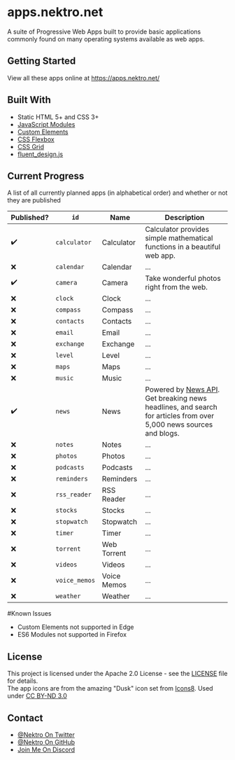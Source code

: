 # apps.nektro.net
A suite of Progressive Web Apps built to provide basic applications commonly found on many operating systems available as web apps.

## Getting Started
View all these apps online at https://apps.nektro.net/

## Built With
- Static HTML 5+ and CSS 3+
- [JavaScript Modules](https://caniuse.com/#feat=es6-module)
- [Custom Elements](https://caniuse.com/#feat=custom-elementsv1)
- [CSS Flexbox](https://caniuse.com/#feat=flexbox)
- [CSS Grid](https://caniuse.com/#feat=css-grid)
- [fluent_design.js](https://github.com/Nektro/fluent_design.js)

## Current Progress
A list of all currently planned apps (in alphabetical order) and whether or not they are published

| Published? | `id` | Name | Description |
| ---------- | ---- | ---- | ----------- |
| ✔️ | `calculator`  | Calculator  | Calculator provides simple mathematical functions in a beautiful web app. |
| ❌ | `calendar`    | Calendar    | ... |
| ✔️ | `camera`      | Camera      | Take wonderful photos right from the web. |
| ❌ | `clock`       | Clock       | ... |
| ❌ | `compass`     | Compass     | ... |
| ❌ | `contacts`    | Contacts    | ... |
| ❌ | `email`       | Email       | ... |
| ❌ | `exchange`    | Exchange    | ... |
| ❌ | `level`       | Level       | ... |
| ❌ | `maps`        | Maps        | ... |
| ❌ | `music`       | Music       | ... |
| ✔️ | `news`        | News        | Powered by [News API](https://newsapi.org/). Get breaking news headlines, and search for articles from over 5,000 news sources and blogs. |
| ❌ | `notes`       | Notes       | ... |
| ❌ | `photos`      | Photos      | ... |
| ❌ | `podcasts`    | Podcasts    | ... |
| ❌ | `reminders`   | Reminders   | ... |
| ❌ | `rss_reader`  | RSS Reader  | ... |
| ❌ | `stocks`      | Stocks      | ... |
| ❌ | `stopwatch`   | Stopwatch   | ... |
| ❌ | `timer`       | Timer       | ... |
| ❌ | `torrent`     | Web Torrent | ... |
| ❌ | `videos`      | Videos      | ... |
| ❌ | `voice_memos` | Voice Memos | ... |
| ❌ | `weather`     | Weather     | ... |

#Known Issues
- Custom Elements not supported in Edge
- ES6 Modules not supported in Firefox

## License
This project is licensed under the Apache 2.0 License - see the [LICENSE](LICENSE) file for details.  
The app icons are from the amazing "Dusk" icon set from [Icons8](https://icons8.com/). Used under [CC BY-ND 3.0](https://creativecommons.org/licenses/by-nd/3.0/)

## Contact
- [@Nektro On Twitter](https://twitter.com/Nektro)
- [@Nektro On GitHub](https://github.com/Nektro/apps.nektro.net/issues)
- [Join Me On Discord](https://discord.gg/beUGrGk)
